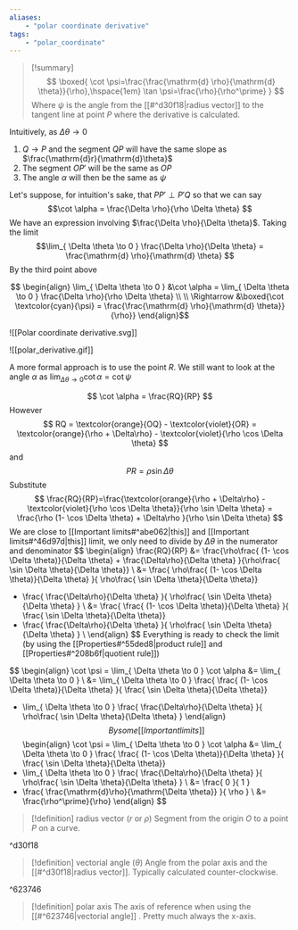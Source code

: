 ```yaml
---
aliases:
    - "polar coordinate derivative"
tags:
    - "polar_coordinate"
---
```

> [!summary]
> $$
> \boxed{
> \cot \psi=\frac{\frac{\mathrm{d} \rho}{\mathrm{d} \theta}}{\rho},\hspace{1em} \tan \psi=\frac{\rho}{\rho^\prime}
> }
> $$
> Where $\psi$ is the angle from the [[#^d30f18|radius vector]] to the tangent line at point $P$ where the derivative is calculated.


 Intuitively, as $\Delta \theta \rightarrow 0$
 1. $Q\rightarrow P$ and the segment $QP$ will have the same slope as $\frac{\mathrm{d}r}{\mathrm{d}\theta}$
 2. The segment $OP'$ will be the same as $OP$
 3. The angle $\alpha$ will then be the same as $\psi$

Let's suppose, for intuition's sake, that $PP' \perp P'Q$ so that we can say
$$\cot \alpha = \frac{\Delta \rho}{\rho \Delta \theta} $$
We have an expression involving $\frac{\Delta \rho}{\Delta \theta}$. Taking the limit 
$$\lim_{ \Delta \theta \to 0 } \frac{\Delta \rho}{\Delta \theta} = \frac{\mathrm{d} \rho}{\mathrm{d} \theta} $$
By the third point above

$$
\begin{align}
\lim_{ \Delta \theta \to 0 } &\cot \alpha = \lim_{ \Delta \theta \to 0 } \frac{\Delta \rho}{\rho \Delta \theta} \\ \\
\Rightarrow &\boxed{\cot \textcolor{cyan}{\psi} =  \frac{\frac{\mathrm{d} \rho}{\mathrm{d} \theta}}{\rho}}
\end{align}$$

<span class='centerImg'>![[Polar coordinate derivative.svg]]</span>

![[polar_derivative.gif]]

A more formal approach is to use the point $R$. We still want to look at the angle $\alpha$ as $\lim_{ \Delta \theta \to 0 } \cot \alpha = \cot \psi$

$$
\cot \alpha = \frac{RQ}{RP}
$$
However
$$
RQ = \textcolor{orange}{OQ} - \textcolor{violet}{OR} = \textcolor{orange}{\rho + \Delta\rho} - \textcolor{violet}{\rho \cos \Delta \theta}
$$
and 
$$
PR = \rho \sin \Delta \theta
$$
Substitute
$$
\frac{RQ}{RP}=\frac{\textcolor{orange}{\rho + \Delta\rho} - \textcolor{violet}{\rho \cos \Delta \theta}}{\rho \sin \Delta \theta} = \frac{\rho (1- \cos \Delta \theta) + \Delta\rho }{\rho \sin \Delta \theta}
$$
We are close to [[Important limits#^abe062|this]] and [[Important limits#^46d97d|this]] limit, we only need to divide by $\Delta \theta$ in the numerator and denominator
$$
\begin{align}
\frac{RQ}{RP} &= \frac{\rho\frac{ (1- \cos \Delta \theta)}{\Delta \theta} + \frac{\Delta\rho}{\Delta \theta} }{\rho\frac{ \sin \Delta \theta}{\Delta \theta}} \\
&= \frac{
\rho\frac{ (1- \cos \Delta \theta)}{\Delta \theta}
}{
\rho\frac{ \sin \Delta \theta}{\Delta \theta}} 
+ \frac{
\frac{\Delta\rho}{\Delta \theta} 
}{
\rho\frac{ \sin \Delta \theta}{\Delta \theta}
} \\
&= \frac{
\frac{ (1- \cos \Delta \theta)}{\Delta \theta}
}{
\frac{ \sin \Delta \theta}{\Delta \theta}} 
+ \frac{
\frac{\Delta\rho}{\Delta \theta} 
}{
\rho\frac{ \sin \Delta \theta}{\Delta \theta}
} \\
\end{align}
$$
Everything is ready to check the limit (by using the [[Properties#^55ded8|product rule]] and [[Properties#^208b6f|quotient rule]])

$$
\begin{align}
\cot \psi = \lim_{ \Delta \theta \to 0 } \cot \alpha &= \lim_{ \Delta \theta \to 0 } \\
&= \lim_{ \Delta \theta \to 0 } \frac{
\frac{ (1- \cos \Delta \theta)}{\Delta \theta}
}{
\frac{ \sin \Delta \theta}{\Delta \theta}} 
+ \lim_{ \Delta \theta \to 0 } \frac{
\frac{\Delta\rho}{\Delta \theta} 
}{
\rho\frac{ \sin \Delta \theta}{\Delta \theta}
}
\end{align}
$$
By some [[Important limits]]
$$
\begin{align}
\cot \psi = \lim_{ \Delta \theta \to 0 } \cot \alpha &= \lim_{ \Delta \theta \to 0 } \frac{
\frac{ (1- \cos \Delta \theta)}{\Delta \theta}
}{
\frac{ \sin \Delta \theta}{\Delta \theta}} 
+ \lim_{ \Delta \theta \to 0 } \frac{
\frac{\Delta\rho}{\Delta \theta} 
}{
\rho\frac{ \sin \Delta \theta}{\Delta \theta} 
} \\
&= \frac{
0
}{
1
} 
+ \frac{
\frac{\mathrm{d}\rho}{\mathrm{\Delta \theta}} 
}{
\rho
} \\
&= \frac{\rho^\prime}{\rho}
\end{align}
$$

> [!definition] radius vector ($r$ or $\rho$)
> Segment from the origin $O$ to a point $P$ on a curve. 

^d30f18

> [!definition] vectorial angle ($\theta$)
> Angle from the polar axis and the [[#^d30f18|radius vector]]. Typically calculated counter-clockwise. 

^623746

> [!definition] polar axis
> The axis of reference when using the [[#^623746|vectorial angle]] . Pretty much always the x-axis.